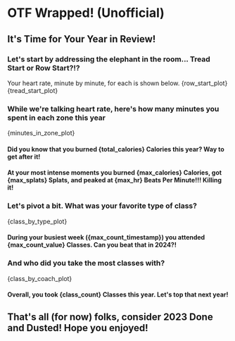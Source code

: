 # OTF Wrapped! (Unofficial)
## It's Time for Your Year in Review!

### Let's start by addressing the elephant in the room... Tread Start or Row Start?!?
Your heart rate, minute by minute, for each is shown below.
{row_start_plot}
{tread_start_plot}

### While we're talking heart rate, here's how many minutes you spent in each zone this year
{minutes_in_zone_plot}

#### Did you know that you burned {total_calories} Calories this year? Way to get after it!
#### At your most intense moments you burned {max_calories} Calories, got {max_splats} Splats, and peaked at {max_hr} Beats Per Minute!!! Killing it!

### Let's pivot a bit. What was your favorite type of class?
{class_by_type_plot}

#### During your busiest week ({max_count_timestamp}) you attended {max_count_value} Classes. Can you beat that in 2024?!

### And who did you take the most classes with?
{class_by_coach_plot}

#### Overall, you took {class_count} Classes this year. Let's top that next year!

## That's all (for now) folks, consider 2023 Done and Dusted! Hope you enjoyed!
